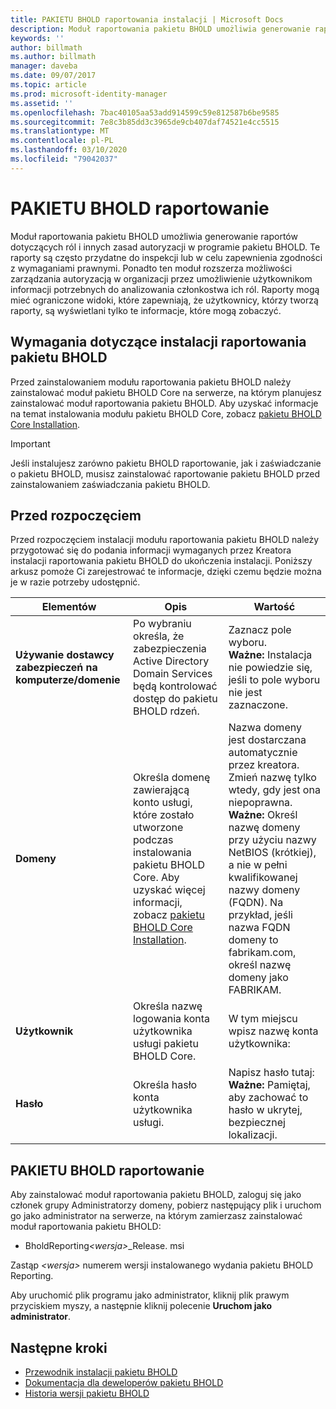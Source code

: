 ```yaml
---
title: PAKIETU BHOLD raportowania instalacji | Microsoft Docs
description: Moduł raportowania pakietu BHOLD umożliwia generowanie raportów dotyczących ról i zasad autoryzacji
keywords: ''
author: billmath
ms.author: billmath
manager: daveba
ms.date: 09/07/2017
ms.topic: article
ms.prod: microsoft-identity-manager
ms.assetid: ''
ms.openlocfilehash: 7bac40105aa53add914599c59e812587b6be9585
ms.sourcegitcommit: 7e8c3b85dd3c3965de9cb407daf74521e4cc5515
ms.translationtype: MT
ms.contentlocale: pl-PL
ms.lasthandoff: 03/10/2020
ms.locfileid: "79042037"
---
```

# <a name="bhold-reporting-installation"></a>PAKIETU BHOLD raportowanie

Moduł raportowania pakietu BHOLD umożliwia generowanie raportów dotyczących ról i innych zasad autoryzacji w programie pakietu BHOLD. Te raporty są często przydatne do inspekcji lub w celu zapewnienia zgodności z wymaganiami prawnymi. Ponadto ten moduł rozszerza możliwości zarządzania autoryzacją w organizacji przez umożliwienie użytkownikom informacji potrzebnych do analizowania członkostwa ich ról. Raporty mogą mieć ograniczone widoki, które zapewniają, że użytkownicy, którzy tworzą raporty, są wyświetlani tylko te informacje, które mogą zobaczyć.

## <a name="bhold-reporting-installation-requirements"></a>Wymagania dotyczące instalacji raportowania pakietu BHOLD

Przed zainstalowaniem modułu raportowania pakietu BHOLD należy zainstalować moduł pakietu BHOLD Core na serwerze, na którym planujesz zainstalować moduł raportowania pakietu BHOLD. Aby uzyskać informacje na temat instalowania modułu pakietu BHOLD Core, zobacz [pakietu BHOLD Core Installation](https://technet.microsoft.com/library/jj134095(v=ws.10).aspx).

> [!IMPORTANT]
> Jeśli instalujesz zarówno pakietu BHOLD raportowanie, jak i zaświadczanie o pakietu BHOLD, musisz zainstalować raportowanie pakietu BHOLD przed zainstalowaniem zaświadczania pakietu BHOLD.

## <a name="before-you-begin"></a>Przed rozpoczęciem

Przed rozpoczęciem instalacji modułu raportowania pakietu BHOLD należy przygotować się do podania informacji wymaganych przez Kreatora instalacji raportowania pakietu BHOLD do ukończenia instalacji. Poniższy arkusz pomoże Ci zarejestrować te informacje, dzięki czemu będzie można je w razie potrzeby udostępnić.

| **Elementów**                                    | **Opis**                                                                                                                                                                                                           | **Wartość**                                                                                                                                                                                                                                                                                                            |
|---------------------------------------------|---------------------------------------------------------------------------------------------------------------------------------------------------------------------------------------------------------------------------|----------------------------------------------------------------------------------------------------------------------------------------------------------------------------------------------------------------------------------------------------------------------------------------------------------------------|
| **Używanie dostawcy zabezpieczeń na komputerze/domenie** | Po wybraniu określa, że zabezpieczenia Active Directory Domain Services będą kontrolować dostęp do pakietu BHOLD rdzeń.                                                                                                                | Zaznacz pole wyboru. </br>**Ważne:** Instalacja nie powiedzie się, jeśli to pole wyboru nie jest zaznaczone.                                                                                                                                                                                                                   |
| **Domeny**                                  | Określa domenę zawierającą konto usługi, które zostało utworzone podczas instalowania pakietu BHOLD Core. Aby uzyskać więcej informacji, zobacz [pakietu BHOLD Core Installation](https://technet.microsoft.com/library/jj134095(v=ws.10).aspx). | Nazwa domeny jest dostarczana automatycznie przez kreatora. Zmień nazwę tylko wtedy, gdy jest ona niepoprawna. **Ważne:** Określ nazwę domeny przy użyciu nazwy NetBIOS (krótkiej), a nie w pełni kwalifikowanej nazwy domeny (FQDN). Na przykład, jeśli nazwa FQDN domeny to fabrikam.com, określ nazwę domeny jako FABRIKAM. |
| **Użytkownik**                                    | Określa nazwę logowania konta użytkownika usługi pakietu BHOLD Core.                                                                                                                                                          | W tym miejscu wpisz nazwę konta użytkownika:                                                                                                                                                                                                                                                                                    |
| **Hasło**                                | Określa hasło konta użytkownika usługi.                                                                                                                                                                       | Napisz hasło tutaj: </br>**Ważne:** Pamiętaj, aby zachować to hasło w ukrytej, bezpiecznej lokalizacji.                                                                                                                                                                                                                  |

## <a name="bhold-reporting-installation"></a>PAKIETU BHOLD raportowanie

Aby zainstalować moduł raportowania pakietu BHOLD, zaloguj się jako członek grupy Administratorzy domeny, pobierz następujący plik i uruchom go jako administrator na serwerze, na którym zamierzasz zainstalować moduł raportowania pakietu BHOLD:

- BholdReporting<em>\<wersja\></em>\_Release. msi

Zastąp *\<wersja\>* numerem wersji instalowanego wydania pakietu BHOLD Reporting.

Aby uruchomić plik programu jako administrator, kliknij plik prawym przyciskiem myszy, a następnie kliknij polecenie **Uruchom jako administrator**.

## <a name="next-steps"></a>Następne kroki

- [Przewodnik instalacji pakietu BHOLD](bhold-installation-guide.md)
- [Dokumentacja dla deweloperów pakietu BHOLD](../reference/mim2016-bhold-developer-reference.md)
- [Historia wersji pakietu BHOLD](../reference/version-bhold-history.md)
